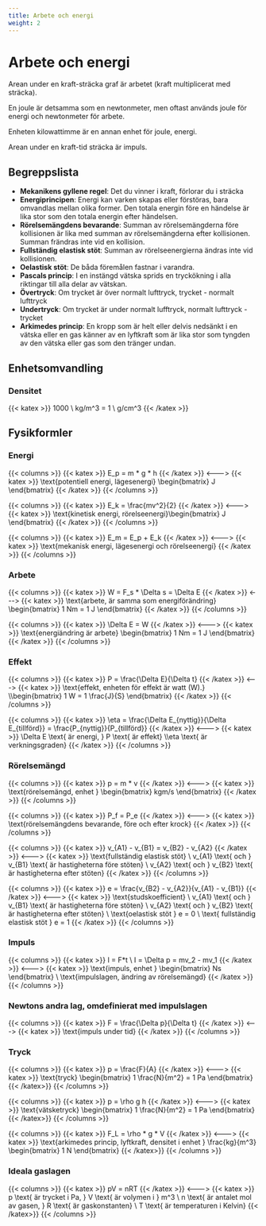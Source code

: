 ```yaml
---
title: Arbete och energi
weight: 2
---
```


# Arbete och energi

Arean under en kraft-sträcka graf är arbetet (kraft multiplicerat med sträcka).

En joule är detsamma som en newtonmeter, men oftast används joule för energi och newtonmeter för arbete.

Enheten kilowattimme är en annan enhet för joule, energi.

Arean under en kraft-tid sträcka är impuls.

## Begreppslista

* **Mekanikens gyllene regel**: Det du vinner i kraft, förlorar du i sträcka
* **Energiprincipen**: Energi kan varken skapas eller förstöras, bara omvandlas mellan olika former. Den totala energin före en händelse är lika stor som den totala energin efter händelsen.
* **Rörelsemängdens bevarande**: Summan av rörelsemängderna före kollisionen är lika med summan av rörelsemängderna efter kollisionen. Summan frändras inte vid en kollision.
* **Fullständig elastisk stöt**: Summan av rörelseenergierna ändras inte vid kollisionen.
* **Oelastisk stöt**: De båda föremålen fastnar i varandra.
* **Pascals princip**: I en instängd vätska sprids en tryckökning i alla riktingar till alla delar av vätskan.
* **Övertryck**: Om trycket är över normalt lufttryck, trycket - normalt lufttryck
* **Undertryck**: Om trycket är under normalt lufftryck, normalt lufttryck - trycket
* **Arkimedes princip**: En kropp som är helt eller delvis nedsänkt i en vätska eller en gas känner av en lyftkraft som är lika stor som tyngden av den vätska eller gas som den tränger undan.

## Enhetsomvandling

### Densitet

{{< katex >}}
1000 \ kg/m^3 = 1 \ g/cm^3
{{< /katex >}}

## Fysikformler

### Energi

<!--- POTENTIELL ENERGI, LÄGESENERGI --->
{{< columns >}}
{{< katex >}}
E_p = m * g * h
{{< /katex >}}
<--->
{{< katex >}}
\text{potentiell energi, lägesenergi} \begin{bmatrix}
    J
\end{bmatrix}
{{< /katex >}}
{{< /columns >}}

<!--- KINETISK ENERGI, RÖRELSEENERGI --->
{{< columns >}}
{{< katex >}}
E_k = \frac{mv^2}{2}
{{< /katex >}}
<--->
{{< katex >}}
\text{kinetisk energi, rörelseenergi}\begin{bmatrix}
    J
\end{bmatrix}
{{< /katex >}}
{{< /columns >}}

<!--- MEKANISK ENERGI, LÄGESENERGI OCH RÖRELSEENERGI --->
{{< columns >}}
{{< katex >}}
E_m = E_p + E_k
{{< /katex >}}
<--->
{{< katex >}}
\text{mekanisk energi, lägesenergi och rörelseenergi}
{{< /katex >}}
{{< /columns >}}

### Arbete

<!--- ARBETE --->
{{< columns >}}
{{< katex >}}
W = F_s * \Delta s = \Delta E
{{< /katex >}}
<--->
{{< katex >}}
\text{arbete, är samma som energiförändring} \begin{bmatrix}
    1 Nm = 1 J
\end{bmatrix}
{{< /katex >}}
{{< /columns >}}

<!--ENERGIÄNDRING -->
{{< columns >}}
{{< katex >}}
\Delta E = W
{{< /katex >}}
<--->
{{< katex >}}
\text{energiändring är arbete} \begin{bmatrix}
    1 Nm = 1 J
\end{bmatrix}
{{< /katex >}}
{{< /columns >}}

### Effekt

<!--- EFFEKT --->
{{< columns >}}
{{< katex >}}
P = \frac{\Delta E}{\Delta t}
{{< /katex >}}
<--->
{{< katex >}}
\text{effekt, enheten för effekt är watt (W).}
\\\begin{bmatrix}
    1 W = 1 \frac{J}{S}
\end{bmatrix}
{{< /katex >}}
{{< /columns >}}

<!--- VERKNINGSGRAD --->
{{< columns >}}
{{< katex >}}
\eta = \frac{\Delta E_{nyttig}}{\Delta E_{tillförd}} = \frac{P_{nyttig}}{P_{tillförd}}
{{< /katex >}}
<--->
{{< katex >}}
\Delta E \text{ är energi, } P \text{ är effekt}
\\\eta \text{ är verkningsgraden}
{{< /katex >}}
{{< /columns >}}

### Rörelsemängd

<!--- RÖRELSEMÄNGD --->
{{< columns >}}
{{< katex >}}
p = m * v
{{< /katex >}}
<--->
{{< katex >}}
\text{rörelsemängd, enhet } \begin{bmatrix}
    kgm/s
\end{bmatrix}
{{< /katex >}}
{{< /columns >}}

<!--- RÖRELSEMÄNGDENS BEVARANDE --->
{{< columns >}}
{{< katex >}}
P_f = P_e
{{< /katex >}}
<--->
{{< katex >}}
\text{rörelsemängdens bevarande, före och efter krock}
{{< /katex >}}
{{< /columns >}}

<!-- FULLSTÄNDIG ELASTISK STÖT -->
{{< columns >}}
{{< katex >}}
v_{A1} - v_{B1} = v_{B2} - v_{A2}
{{< /katex >}}
<--->
{{< katex >}}
\text{fullständig elastisk stöt}
\\ v_{A1} \text{ och } v_{B1} \text{ är hastigheterna före stöten}
\\ v_{A2} \text{ och } v_{B2} \text{ är hastigheterna efter stöten}
{{< /katex >}}
{{< /columns >}}

<!--STUDSKOEFFICIENT-->
{{< columns >}}
{{< katex >}}
e = \frac{v_{B2} - v_{A2}}{v_{A1} - v_{B1}}
{{< /katex >}}
<--->
{{< katex >}}
\text{studskoefficient}
\\ v_{A1} \text{ och } v_{B1} \text{ är hastigheterna före stöten}
\\ v_{A2} \text{ och } v_{B2} \text{ är hastigheterna efter stöten}
\\ \text{oelastisk stöt } e = 0
\\ \text{ fullständig elastisk stöt } e = 1
{{< /katex >}}
{{< /columns >}}

### Impuls

<!--- IMPULS --->
{{< columns >}}
{{< katex >}}
I = F*t
\\ I = \Delta p = mv_2 - mv_1
{{< /katex >}}
<--->
{{< katex >}}
\text{impuls, enhet } \begin{bmatrix}
    Ns
\end{bmatrix}
\\ \text{impulslagen, ändring av rörelsemängd}
{{< /katex >}}
{{< /columns >}}

### Newtons andra lag, omdefinierat med impulslagen

{{< columns >}}
{{< katex >}}
F = \frac{\Delta p}{\Delta t}
{{< /katex >}}
<--->
{{< katex >}}
\text{impuls under tid}
{{< /katex >}}
{{< /columns >}}

### Tryck

<!--- TRYCK --->
{{< columns >}}
{{< katex >}}
p = \frac{F}{A}
{{< /katex >}}
<--->
{{< katex >}}
\text{tryck} \begin{bmatrix}
    1 \frac{N}{m^2} = 1 Pa
\end{bmatrix}
{{< /katex>}}
{{< /columns >}}

<!--- VÄTSKETRYCK --->
{{< columns >}}
{{< katex >}}
p = \rho g h
{{< /katex >}}
<--->
{{< katex >}}
\text{vätsketryck} \begin{bmatrix}
    1 \frac{N}{m^2} = 1 Pa
\end{bmatrix}
{{< /katex>}}
{{< /columns >}}

{{< columns >}}
{{< katex >}}
F_L = \rho * g * V
{{< /katex >}}
<--->
{{< katex >}}
\text{arkimedes princip, lyftkraft, densitet i enhet } \frac{kg}{m^3} \begin{bmatrix}
    1 N
\end{bmatrix}
{{< /katex>}}
{{< /columns >}}

### Ideala gaslagen

<!--- IDEALA GASLAGEN --->
{{< columns >}}
{{< katex >}}
pV = nRT
{{< /katex >}}
<--->
{{< katex >}}
p \text{ är trycket i Pa, } V \text{ är volymen i } m^3
\\ n \text{ är antalet mol av gasen, } R \text{ är gaskonstanten}
\\ T \text{ är temperaturen i Kelvin}
{{< /katex>}}
{{< /columns >}}